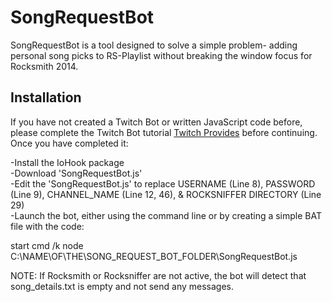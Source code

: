 # SongRequestBot

SongRequestBot is a tool designed to solve a simple problem- adding personal song picks to RS-Playlist without breaking the window focus for Rocksmith 2014.

<H2>Installation</H2>

If you have not created a Twitch Bot or written JavaScript code before, please complete the Twitch Bot tutorial  <a href="https://dev.twitch.tv/docs/irc">Twitch Provides</a> before continuing. Once you have completed it:

-Install the IoHook package<br>
-Download 'SongRequestBot.js'<br>
-Edit the 'SongRequestBot.js' to replace USERNAME (Line 8), PASSWORD (Line 9), CHANNEL_NAME (Line 12, 46), & ROCKSNIFFER DIRECTORY (Line 29) <br>
-Launch the bot, either using the command line or by creating a simple BAT file with the code:<br>

start cmd /k node C:\NAME\OF\THE\SONG_REQUEST_BOT_FOLDER\SongRequestBot.js

NOTE: If Rocksmith or Rocksniffer are not active, the bot will detect that song_details.txt is empty and not send any messages.
